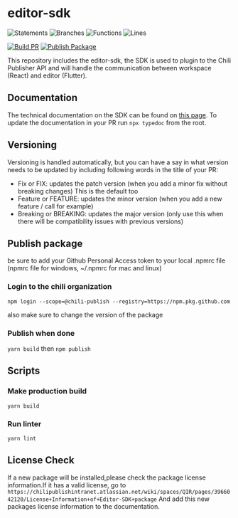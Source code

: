 # editor-sdk

![Statements](https://img.shields.io/badge/statements-85.67%25-yellow.svg) ![Branches](https://img.shields.io/badge/branches-70.25%25-red.svg) ![Functions](https://img.shields.io/badge/functions-82.94%25-yellow.svg) ![Lines](https://img.shields.io/badge/lines-86.56%25-yellow.svg)

[![Build PR](https://github.com/chili-publish/editor-sdk/actions/workflows/pr-build.yml/badge.svg)](https://github.com/chili-publish/editor-sdk/actions/workflows/pr-build.yml) [![Publish Package](https://github.com/chili-publish/editor-sdk/actions/workflows/publish-package.yml/badge.svg)](https://github.com/chili-publish/editor-sdk/actions/workflows/publish-package.yml)

This repository includes the editor-sdk, the SDK is used to plugin to the Chili Publisher API and will handle the communication between workspace (React) and editor (Flutter).

## Documentation

The technical documentation on the SDK can be found on [this page](https://chili-publish.github.io/editor-sdk/).
To update the documentation in your PR run `npx typedoc` from the root.

## Versioning

Versioning is handled automatically, but you can have a say in what version needs to be updated by including following words in the title of your PR:

-   Fix or FIX: updates the patch version (when you add a minor fix without breaking changes) This is the default too
-   Feature or FEATURE: updates the minor version (when you add a new feature / call for example)
-   Breaking or BREAKING: updates the major version (only use this when there will be compatibility issues with previous versions)

## Publish package

be sure to add your Github Personal Access token to your local .npmrc file (npmrc file for windows, ~/.npmrc for mac and linux)

### Login to the chili organization

`npm login --scope=@chili-publish --registry=https://npm.pkg.github.com`

also make sure to change the version of the package

### Publish when done

`yarn build`
then
`npm publish`

## Scripts

### Make production build

`yarn build`

### Run linter

`yarn lint`

## License Check

If a new package will be installed,please check the package license information.If it has a valid license, go to `https://chilipublishintranet.atlassian.net/wiki/spaces/QIR/pages/3966042120/License+Information+of+Editor-SDK+package`
And add this new packages license information to the documentation.
